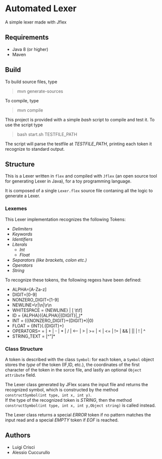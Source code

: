 # Automated Lexer

A simple lexer made with Jflex

## Requirements

- Java 8 (or higher)
- Maven

## Build

To build source files, type

> mvn generate-sources

To compile, type

> mvn compile

This project is provided with a simple *bash* script to compile and test it. To use the script type

> bash start.sh TESTFILE_PATH

The script will parse the testfile at *TESTFILE_PATH*, printing each token it recognize to standard output.

## Structure

This is a Lexer written in `flex` and compiled with `Jflex` (an open source tool for generating Lexer in Java), for a toy programming language.  

It is composed of a single `Lexer.flex` source file contaning all the logic to generate a Lexer.  

### Lexemes

This Lexer implementation recognizes the following Tokens:  

- *Delimiters*
- *Keywords*
- *Identifiers*
- *Literals*
  - *Int*
  - *Float*
- *Separators (like brackets, colon etc.)*
- *Operators* 
- *String*

To recognize these tokens, the following regexs have been defined:

- ALPHA=[A-Za-z]
- DIGIT=[0-9]
- NONZERO_DIGIT=[1-9]
- NEWLINE=\r|\n|\r\n
- WHITESPACE = {NEWLINE} | [ \t\f]
- ID = {ALPHA}({ALPHA}|{DIGIT}|_)*
- INT = (({NONZERO_DIGIT}+{DIGIT}*)|0)
- FLOAT = {INT}(\.{DIGIT}+)
- OPERATORS= = | \+ | - | \* | \/ | <-- | > | >= | < | <= | \!= | && | \|\| | \! | \^
- STRING_TEXT = [^\"]*

### Class Structure

A token is described with the class `Symbol`: for each token, a `Symbol` object stores the *type* of the token (IF,ID, etc.), the coordinates of the first character of the token in the sorce file, and lastly an optional `Object attribute` field.

The Lexer class generated by JFlex scans the input file and returns the recognized symbol, which is constructed by the method `constructSymbol(int type, int x, int y)`.  
If the type of the recognized token is *STRING*, then the method `constructSymbol(int type, int x, int y,Object string)` is called instead.  

The Lexer class returns a special *ERROR* token if no pattern matches the input read and a special *EMPTY* token if *EOF* is reached.

## Authors  

- Luigi Crisci
- Alessio Cuccurullo